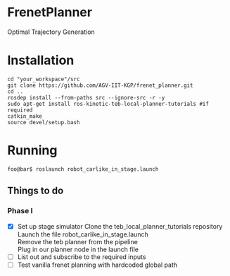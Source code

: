 # FrenetPlanner
Optimal Trajectory Generation


# Installation
```shell
cd "your_workspace"/src
git clone https://github.com/AGV-IIT-KGP/frenet_planner.git
cd ..
rosdep install --from-paths src --ignore-src -r -y
sudo apt-get install ros-kinetic-teb-local-planner-tutorials #if required
catkin_make
source devel/setup.bash
```

# Running
```terminal
foo@bar$ roslaunch robot_carlike_in_stage.launch
```

## Things to do

### Phase I

- [x] Set up stage simulator
    Clone the teb_local_planner_tutorials repository   
    Launch the file robot_carlike_in_stage.launch   
    Remove the teb planner from the pipeline   
    Plug in our planner node in the launch file   
- [ ] List out and subscribe to the required inputs
- [ ] Test vanilla frenet planning with hardcoded global path
